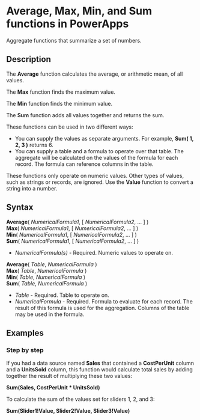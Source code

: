 <properties
	pageTitle="PowerApps: Average, Max, Min, and Sum functions"
	description="Reference information for the Average, Max, Min, and Sum functions in PowerApps, including syntax and examples"
	services=""
	suite="powerapps"
	documentationCenter="na"
	authors="gregli-msft"
	manager="dwrede"
	editor=""
	tags=""/>

<tags
   ms.service="powerapps"
   ms.devlang="na"
   ms.topic="article"
   ms.tgt_pltfrm="na"
   ms.workload="na"
   ms.date="11/07/2015"
   ms.author="gregli"/>

# Average, Max, Min, and Sum functions in PowerApps #

Aggregate functions that summarize a set of numbers. 

## Description ##

The **Average** function calculates the average, or arithmetic mean, of all values.

The **Max** function finds the maximum value.

The **Min** function finds the minimum value.

The **Sum** function adds all values together and returns the sum.

These functions can be used in two different ways:

- You can supply the values as separate arguments.  For example, **Sum( 1, 2, 3 )** returns 6. 
- You can supply a table and a formula to operate over that table.  The aggregate will be calculated on the values of the formula for each record.  The formula can reference columns in the table.  

These functions only operate on numeric values.  Other types of values, such as strings or records, are ignored.  Use the **Value** function to convert a string into a number.   
 
## Syntax ##

**Average**( *NumericalFormula1*, [ *NumericalFormula2*, ... ] )<br>
**Max**( *NumericalFormula1*, [ *NumericalFormula2*, ... ] )<br>
**Min**( *NumericalFormula1*, [ *NumericalFormula2*, ... ] )<br>
**Sum**( *NumericalFormula1*, [ *NumericalFormula2*, ... ] )

- *NumericalFormula(s)* - Required.  Numeric values to operate on.

**Average**( *Table*, *NumericalFormula* )<br>
**Max**( *Table*, *NumericalFormula* )<br>
**Min**( *Table*, *NumericalFormula* )<br>
**Sum**( *Table*, *NumericalFormula* )

- *Table* - Required.  Table to operate on.
- *NumericalFormula* - Required. Formula to evaluate for each record. The result of this formula is used for the aggregation. Columns of the table may be used in the formula.  

## Examples ##

<!-- TODO: Examples. -->

### Step by step ###

If you had a data source named **Sales** that contained a **CostPerUnit** column and a **UnitsSold** column, this function would calculate total sales by adding together the result of multiplying these two values:

**Sum(Sales, CostPerUnit * UnitsSold)**

To calculate the sum of the values set for sliders 1, 2, and 3:

**Sum(Slider1!Value, Slider2!Value, Slider3!Value)**
